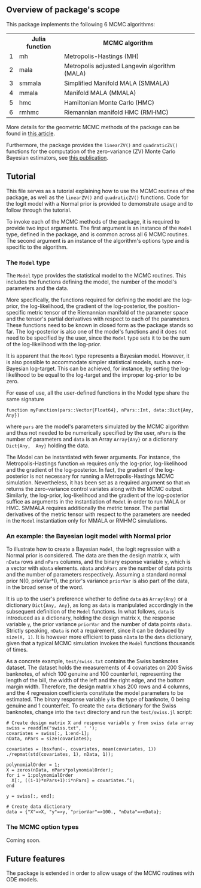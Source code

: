 ## Overview of package's scope

This package implements the following 6 MCMC algorithms:

<table>
  <tr>
    <th></th><th>Julia function</th><th>MCMC algorithm</th>
  </tr>
  <tr>
    <td>1</td><td>mh</td><td>Metropolis-Hastings (MH)</td>
  </tr>
  <tr>
    <td>2</td><td>mala</td><td>Metropolis adjusted Langevin algorithm (MALA)</td>
  </tr>
  <tr>
    <td>3</td><td>smmala</td><td>Simplified Manifold MALA (SMMALA)</td>
  </tr>
  <tr>
    <td>4</td><td>mmala</td><td>Manifold MALA (MMALA)</td>
  </tr>
  <tr>
    <td>5</td><td>hmc</td><td>Hamiltonian Monte Carlo (HMC)</td>
  </tr>
  <tr>
    <td>6</td><td>rmhmc</td><td>Riemannian manifold HMC (RMHMC)</td>
  </tr>
</table>

More details for the geometric MCMC methods of the package can be found in [this article](http://onlinelibrary.wiley.com/doi/10.1111/j.1467-9868.2010.00765.x/full).

Furthermore, the package provides the `linearZV()` and `quadraticZV()` functions for the computation of the zero-variance (ZV) Monte Carlo Bayesian estimators, see [this publication](http://link.springer.com/article/10.1007%2Fs11222-012-9344-6).

## Tutorial

This file serves as a tutorial explaining how to use the MCMC routines of the 
package, as well as the `linearZV()` and `quadraticZV()` functions. Code for 
the logit model with a Normal prior is provided to demonstrate usage and to 
follow through the tutorial.

To invoke each of the MCMC methods of the package, it is required to provide 
two input arguments. The first argument is an instance of the `Model` type, 
defined in the package, and is common across all 6 MCMC routines. The second 
argument is an instance of the algorithm's options type and is specific to the 
algorithm.

### The `Model` type

The `Model` type provides the statistical model to the MCMC routines. This 
includes the functions defining the model, the number of the model's parameters 
and the data.

More specifically, the functions required for defining the model are the 
log-prior, the log-likelihood, the gradient of the log-posterior, the 
position-specific metric tensor of the Riemannian manifold of the parameter 
space and the tensor's partial derivatives with respect to each of the 
parameters. These functions need to be known in closed form as the package 
stands so far. The log-posterior is also one of the model's functions and it 
does not need to be specified by the user, since the `Model` type sets it to be 
the sum of the log-likelihood with the log-prior.

It is apparent that the `Model` type represents a Bayesian model. However, it 
is also possible to accommodate simpler statistical models, such a non-Bayesian 
log-target. This can be achieved, for instance, by setting the log-likelihood 
to be equal to the log-target and the improper log-prior to be zero.

For ease of use, all the user-defined functions in the Model type share the 
same signature

    function myFunction(pars::Vector{Float64}, nPars::Int, data::Dict{Any, Any})

where `pars` are the model's parameters simulated by the MCMC algorithm and 
thus not needed to be numerically specified by the user, `nPars` is the number 
of parameters and `data` is an Array `Array{Any}` or a dictionary `Dict{Any, 
Any}` holding the data.

The Model can be instantiated with fewer arguments. For instance, the
Metropolis-Hastings function `mh` requires only the log-prior, log-likelihood 
and the gradient of the log-posterior. In fact, the gradient of the 
log-posterior is not necessary for running a Metropolis-Hastings MCMC 
simulation. Nevertheless, it has been set as a required argument so that `mh` 
returns the zero-variance control variates along with the MCMC output.
Similarly, the log-prior, log-likelihood and the gradient of the log-posterior 
suffice as arguments in the instantiation of `Model` in order to run MALA or 
HMC. SMMALA requires additionally the metric tensor. The partial derivatives of 
the metric tensor with respect to the parameters are needed in the `Model` 
instantiation only for MMALA or RMHMC simulations.

### An example: the Bayesian logit model with Normal prior

To illustrate how to create a Bayesian `Model`, the logit regression with a 
Normal prior is considered. The data are then the design matrix `X`, with 
`nData` rows and `nPars` columns, and the binary esponse variable `y`, which is 
a vector with `nData` elements. `nData` and`nPars` are the number of data 
points and the number of parameters respectively. Assuming a standard normal 
prior N(0, priorVar*I), the prior's variance `priorVar` is also part of the 
data, in the broad sense of the word.

It is up to the user's preference whether to define `data` as `Array{Any}` or a 
dictionary `Dict{Any, Any}`, as long as `data` is manipulated accordingly in 
the subsequent definition of the `Model` functions. In what follows, `data` is 
introduced as a dictionary, holding the design matrix `X`, the response 
variable `y`, the prior variance `priorVar` and the number of data points 
`nData`. Strictly speaking, `nData` is not a requirement, since it can be 
deduced by `size(X, 1)`. It is however more efficient to pass `nData` to the 
`data` dictionary, given that a typical MCMC simulation invokes the `Model` 
functions thousands of times.

As a concrete example, `test/swiss.txt` contains the Swiss banknotes dataset. 
The dataset holds the measurements of 4 covariates on 200 Swiss banknotes, 
of which 100 genuine and 100 counterfeit, representing the length of the bill, 
the width of the left and the right edge, and the bottom margin width. 
Therefore, the design matrix `X` has 200 rows and 4 columns, and the 4 
regression coefficients constitute the model parameters to be estimated. The 
binary response variable `y` is the type of banknote, 0 being genuine and 1 
counterfeit. To create the `data` dictionary for the Swiss banknotes, change 
into the `test` directory and run the `test/swiss.jl` script:

    # Create design matrix X and response variable y from swiss data array
    swiss = readdlm("swiss.txt", ' ');
    covariates = swiss[:, 1:end-1];
    nData, nPars = size(covariates);

    covariates = (bsxfun(-, covariates, mean(covariates, 1))
    ./repmat(std(covariates, 1), nData, 1));

    polynomialOrder = 1;
    X = zeros(nData, nPars*polynomialOrder);
    for i = 1:polynomialOrder
      X[:, ((i-1)*nPars+1):i*nPars] = covariates.^i;
    end

    y = swiss[:, end];
    
    # Create data dictionary
    data = {"X"=>X, "y"=>y, "priorVar"=>100., "nData"=>nData};

### The MCMC option types

Coming soon.

## Future features

The package is extended in order to allow usage of the MCMC routines with ODE 
models.
